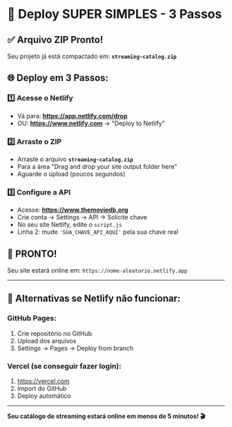 # 🚀 Deploy SUPER SIMPLES - 3 Passos

## ✅ Arquivo ZIP Pronto!

Seu projeto já está compactado em: **`streaming-catalog.zip`**

## 🌐 Deploy em 3 Passos:

### 1️⃣ Acesse o Netlify
- Vá para: **https://app.netlify.com/drop**
- OU: **https://www.netlify.com** → "Deploy to Netlify"

### 2️⃣ Arraste o ZIP
- Arraste o arquivo **`streaming-catalog.zip`**
- Para a área "Drag and drop your site output folder here"
- Aguarde o upload (poucos segundos)

### 3️⃣ Configure a API
- Acesse: **https://www.themoviedb.org**
- Crie conta → Settings → API → Solicite chave
- No seu site Netlify, edite o `script.js`
- Linha 2: mude `'SUA_CHAVE_API_AQUI'` pela sua chave real

## 🎉 PRONTO!

Seu site estará online em: `https://nome-aleatorio.netlify.app`

---

## 🔄 Alternativas se Netlify não funcionar:

### GitHub Pages:
1. Crie repositório no GitHub
2. Upload dos arquivos
3. Settings → Pages → Deploy from branch

### Vercel (se conseguir fazer login):
1. https://vercel.com
2. Import do GitHub
3. Deploy automático

---

**Seu catálogo de streaming estará online em menos de 5 minutos! 🎬**